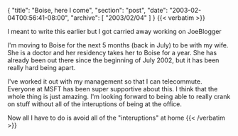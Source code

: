 {
  "title": "Boise, here I come",
  "section": "post",
  "date": "2003-02-04T00:56:41-08:00",
  "archive": [
    "2003/02/04"
  ]
}
{{< verbatim >}}
<P>I meant to write this earlier but I got carried away working on JoeBlogger
<P>I'm moving to Boise for the next 5 months (back in July) to be with my wife.  She is a doctor and her residency takes her to Boise for a year.  She has already been out there since the beginning of July 2002, but it has been really hard being apart.
<P>I've worked it out with my management so that I can telecommute.  Everyone at MSFT has been super supportive about this.  I think that the whole thing is just amazing. I'm looking forward to being able to really crank on stuff without all of the interuptions of being at the office.
<P>Now all I have to do is avoid all of the "interuptions" at home
{{< /verbatim >}}
